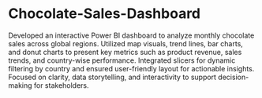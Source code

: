 # Chocolate-Sales-Dashboard

Developed an interactive Power BI dashboard to analyze monthly chocolate sales across global regions. Utilized map visuals, trend lines, bar charts, and donut charts to present key metrics such as product revenue, sales trends, and country-wise performance. Integrated slicers for dynamic filtering by country and ensured user-friendly layout for actionable insights. Focused on clarity, data storytelling, and interactivity to support decision-making for stakeholders.

